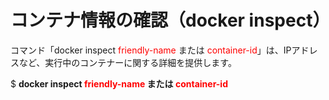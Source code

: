 # コンテナ情報の確認（docker inspect）
コマンド「docker inspect <span style="color: red; ">friendly-name</span> または <span style="color: red; ">container-id</span>」は、IPアドレスなど、実行中のコンテナーに関する詳細を提供します。


$ **docker inspect <span style="color: red; ">friendly-name</span> または <span style="color: red; ">container-id</span>**
